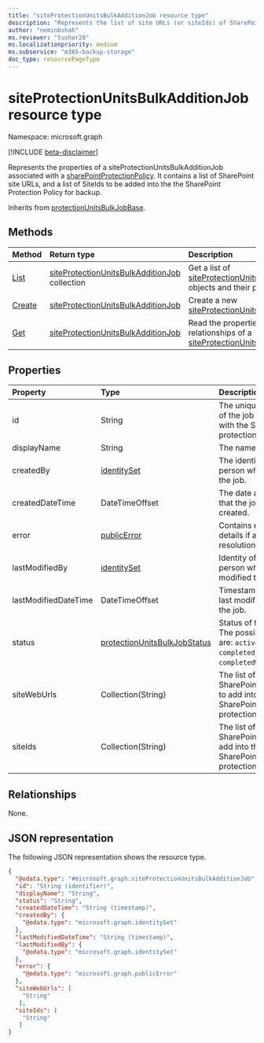 ```yaml
---
title: "siteProtectionUnitsBulkAdditionJob resource type"
description: "Represents the list of site URLs (or siteIds) of SharePoint sites to be added into the corresponding Sharepoint Protection Policy."
author: "neminbshah"
ms.reviewer: "tushar20"
ms.localizationpriority: medium
ms.subservice: "m365-backup-storage"
doc_type: resourcePageType
---
```


# siteProtectionUnitsBulkAdditionJob resource type

Namespace: microsoft.graph

[!INCLUDE [beta-disclaimer](../../includes/beta-disclaimer.md)]

Represents the properties of a siteProtectionUnitsBulkAdditionJob associated with a [sharePointProtectionPolicy](../resources/sharepointprotectionpolicy.md). It contains a list of SharePoint site URLs, and a list of SiteIds to be added into the the SharePoint Protection Policy for backup.

Inherits from [protectionUnitsBulkJobBase](../resources/protectionunitsbulkjobbase.md).

## Methods

|Method|Return type|Description|
|:---|:---|:---|
|[List](../api/sharepointprotectionpolicy-list-siteprotectionunitsbulkadditionjobs.md)|[siteProtectionUnitsBulkAdditionJob](../resources/siteprotectionunitsbulkadditionjob.md) collection|Get a list of [siteProtectionUnitsBulkAdditionJob](../resources/siteprotectionunitsbulkadditionjob.md) objects and their properties.|
|[Create](../api/siteprotectionunitsbulkadditionjobs-post.md)|[siteProtectionUnitsBulkAdditionJob](../resources/siteprotectionunitsbulkadditionjob.md)|Create a new [siteProtectionUnitsBulkAdditionJob](../resources/siteprotectionunitsbulkadditionjob.md).|
|[Get](../api/siteprotectionunitsbulkadditionjobs-get.md)|[siteProtectionUnitsBulkAdditionJob](../resources/siteprotectionunitsbulkadditionjob.md)|Read the properties and relationships of a [siteProtectionUnitsBulkAdditionJob](../resources/siteprotectionunitsbulkadditionjob.md).|

## Properties

|Property|Type|Description|
|:---|:---|:---|
|id|String|The unique identifier of the job associated with the SharePoint protection policy.|
|displayName|String|The name of the job.|
|createdBy|[identitySet](../resources/identityset.md)|The identity of the person who created the job.|
|createdDateTime|DateTimeOffset|The date and time that the job was created.|
|error|[publicError](../resources/publicerror.md)|Contains error details if any site-url resolution fails.|
|lastModifiedBy|[identitySet](../resources/identityset.md)|Identity of the person who last modified the job.|
|lastModifiedDateTime|DateTimeOffset|Timestamp of the last modification to the job.|
|status|[protectionUnitsBulkJobStatus](../resources/protectionunitsbulkjobbase.md#protectionunitsbulkjobstatus-values )|Status of the job. The possible values are: `active`, `completed`, `completedWithErrors`.|
|siteWebUrls|Collection(String)|The list of SharePoint site URLs to add into the SharePoint protection policy.|
|siteIds|Collection(String)|The list of SharePoint siteIds to add into the SharePoint protection policy.|

## Relationships

None.

## JSON representation

The following JSON representation shows the resource type.
<!-- {
  "blockType": "resource",
  "keyProperty": "id",
  "@odata.type": "microsoft.graph.siteProtectionUnitsBulkAdditionJob",
  "baseType": "microsoft.graph.protectionUnitsBulkJobBase",
  "openType": false
}
-->
``` json
{
  "@odata.type": "#microsoft.graph.siteProtectionUnitsBulkAdditionJob",
  "id": "String (identifier)",
  "displayName": "String",
  "status": "String",
  "createdDateTime": "String (timestamp)",
  "createdBy": {
    "@odata.type": "microsoft.graph.identitySet"
  },
  "lastModifiedDateTime": "String (timestamp)",
  "lastModifiedBy": {
    "@odata.type": "microsoft.graph.identitySet"
  },
  "error": {
    "@odata.type": "microsoft.graph.publicError"
  },
  "siteWebUrls": [
    "String"
   ],
  "siteIds": [
    "String"
   ]
}
```
